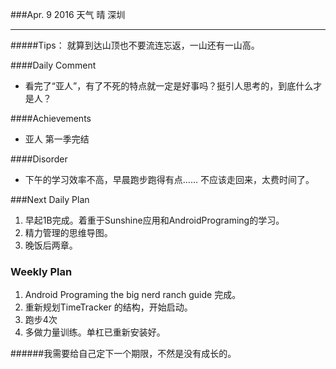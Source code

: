 ###Apr. 9 2016 天气 晴 深圳
***
#####Tips：
就算到达山顶也不要流连忘返，一山还有一山高。

####Daily Comment
+ 看完了“亚人”，有了不死的特点就一定是好事吗？挺引人思考的，到底什么才是人？

####Achievements
+ 亚人 第一季完结

####Disorder
* 下午的学习效率不高，早晨跑步跑得有点…… 不应该走回来，太费时间了。

###Next Daily Plan
1. 早起1B完成。着重于Sunshine应用和AndroidPrograming的学习。
2. 精力管理的思维导图。
3. 晚饭后两章。

### Weekly Plan
1. Android Programing the big nerd ranch guide 完成。
2. 重新规划TimeTracker 的结构，开始启动。
3. 跑步4次 
4. 多做力量训练。单杠已重新安装好。

######我需要给自己定下一个期限，不然是没有成长的。